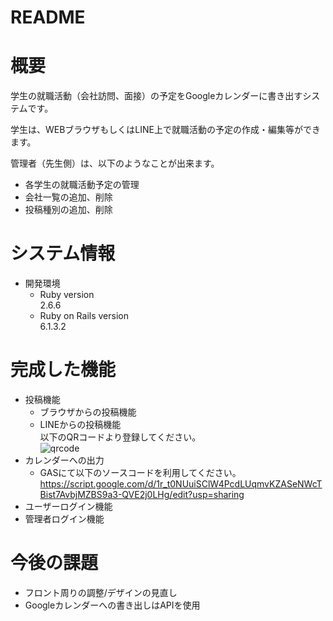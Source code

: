 # README
# 概要
学生の就職活動（会社訪問、面接）の予定をGoogleカレンダーに書き出すシステムです。

学生は、WEBブラウザもしくはLINE上で就職活動の予定の作成・編集等ができます。

管理者（先生側）は、以下のようなことが出来ます。

- 各学生の就職活動予定の管理
- 会社一覧の追加、削除
- 投稿種別の追加、削除

# システム情報
- 開発環境
  - Ruby version<br>2.6.6
  - Ruby on Rails version<br>6.1.3.2 

# 完成した機能
- 投稿機能
  - ブラウザからの投稿機能
  - LINEからの投稿機能<br>以下のQRコードより登録してください。<br>![qrcode](https://user-images.githubusercontent.com/67830980/126037546-73bd50cb-682e-41a4-b330-7fc80938a811.jpg)
- カレンダーへの出力
  - GASにて以下のソースコードを利用してください。<br>https://script.google.com/d/1r_t0NUuiSClW4PcdLUqmvKZASeNWcTBist7AvbjMZBS9a3-QVE2j0LHg/edit?usp=sharing
- ユーザーログイン機能
- 管理者ログイン機能

# 今後の課題
- フロント周りの調整/デザインの見直し
- Googleカレンダーへの書き出しはAPIを使用
